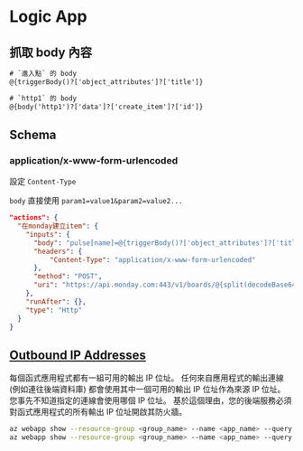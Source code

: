 # Logic App

## 抓取 body 內容

```txt
# `進入點` 的 body
@{triggerBody()?['object_attributes']?['title']}

# `http1` 的 body
@{body('http1')?['data']?['create_item']?['id']}
```

## Schema

### application/x-www-form-urlencoded

設定 `Content-Type`

`body` 直接使用 `param1=value1&param2=value2...`

```json
"actions": {
  "在monday建立item": {
    "inputs": {
      "body": "pulse[name]=@{triggerBody()?['object_attributes']?['title']}&user_id=@{split(decodeBase64(triggerOutputs()['headers']?['X-Gitlab-Token']),',')[1]}&update[text]=@{triggerBody()?['object_attributes']?['url']}\n\n@{triggerBody()?['object_attributes']?['description']}",
      "headers": {
          "Content-Type": "application/x-www-form-urlencoded"
      },
      "method": "POST",
      "uri": "https://api.monday.com:443/v1/boards/@{split(decodeBase64(triggerOutputs()['headers']?['X-Gitlab-Token']),',')[0]}/pulses.json?api_key=@{split(decodeBase64(triggerOutputs()['headers']?['X-Gitlab-Token']),',')[2]}"
    },
    "runAfter": {},
    "type": "Http"
  }
}
```

## [Outbound IP Addresses](https://docs.microsoft.com/zh-tw/azure/azure-functions/ip-addresses#function-app-outbound-ip-addresses)

每個函式應用程式都有一組可用的輸出 IP 位址。 任何來自應用程式的輸出連線 (例如連往後端資料庫) 都會使用其中一個可用的輸出 IP 位址作為來源 IP 位址。 您事先不知道指定的連線會使用哪個 IP 位址。 基於這個理由，您的後端服務必須對函式應用程式的所有輸出 IP 位址開啟其防火牆。

```bash
az webapp show --resource-group <group_name> --name <app_name> --query outboundIpAddresses --output tsv
az webapp show --resource-group <group_name> --name <app_name> --query possibleOutboundIpAddresses --output tsv
```
